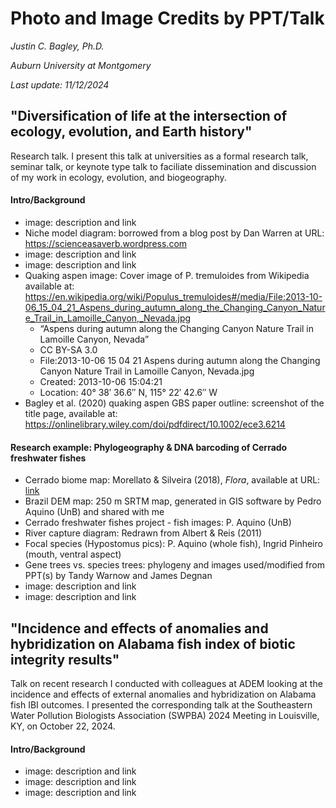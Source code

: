 # Photo and Image Credits by PPT/Talk

_Justin C. Bagley, Ph.D._

_Auburn University at Montgomery_

_Last update: 11/12/2024_

## "Diversification of life at the intersection of ecology, evolution, and Earth history"

Research talk. I present this talk at universities as a formal research talk, seminar talk, or keynote type talk to faciliate dissemination and discussion of my work in ecology, evolution, and biogeography.

#### Intro/Background
 - image: description and link 
 - Niche model diagram: borrowed from a blog post by Dan Warren at URL: https://scienceasaverb.wordpress.com
 - image: description and link
 - image: description and link
 - Quaking aspen image: Cover image of P. tremuloides from Wikipedia available at:  https://en.wikipedia.org/wiki/Populus_tremuloides#/media/File:2013-10-06_15_04_21_Aspens_during_autumn_along_the_Changing_Canyon_Nature_Trail_in_Lamoille_Canyon,_Nevada.jpg
     - “Aspens during autumn along the Changing Canyon Nature Trail in Lamoille Canyon, Nevada”
     - CC BY-SA 3.0
     - File:2013-10-06 15 04 21 Aspens during autumn along the Changing Canyon Nature Trail in Lamoille Canyon, Nevada.jpg
     - Created: 2013-10-06 15:04:21
     - Location: 40° 38′ 36.6″ N, 115° 22′ 42.6″ W
 - Bagley et al. (2020) quaking aspen GBS paper outline: screenshot of the title page, available at: https://onlinelibrary.wiley.com/doi/pdfdirect/10.1002/ece3.6214
#### Research example: Phylogeography & DNA barcoding of Cerrado freshwater fishes
 - Cerrado biome map: Morellato & Silveira (2018), _Flora_, available at URL: [link](https://repositorio.unesp.br/server/api/core/bitstreams/45dc68bc-9457-4119-b53f-d4f65c07099d/content)
 - Brazil DEM map: 250 m SRTM map, generated in GIS software by Pedro Aquino (UnB) and shared with me 
 - Cerrado freshwater fishes project - fish images: P. Aquino (UnB)
 - River capture diagram: Redrawn from Albert & Reis (2011) 
 - Focal species (Hypostomus pics): P. Aquino (whole fish), Ingrid Pinheiro (mouth, ventral aspect) 
 - Gene trees vs. species trees: phylogeny and images used/modified from PPT(s) by Tandy Warnow and James Degnan 
 - image: description and link 
 - image: description and link 

## "Incidence and effects of anomalies and hybridization on Alabama fish index of biotic integrity results"

Talk on recent research I conducted with colleagues at ADEM looking at the incidence and effects of external anomalies and hybridization on Alabama fish IBI outcomes. I presented the corresponding talk at the Southeastern Water Pollution Biologists Association (SWPBA) 2024 Meeting in Louisville, KY, on October 22, 2024.

#### Intro/Background
 - image: description and link 
 - image: description and link
 - image: description and link


